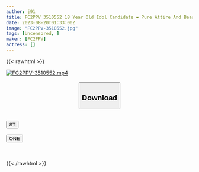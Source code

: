 ```yaml
---
author: j91
title: FC2PPV 3510552 18 Year Old Idol Candidate ❤️ Pure Attire And Beautiful Skin ❤️ My First Vaginal Acme ❤️ From Start To Finish ❤️ Sucking Narrow Vagina Masterpiece ❤️ Impregnation And Vaginal Cum Shot ❤️Bonus Cum Swallowing Anaconda Blow❤️
date: 2023-08-20T01:33:00Z
image: "FC2PPV-3510552.jpg"
tags: [Uncensored, ]
maker: [FC2PPV]
actress: []
---
```



{{< rawhtml >}}

<div class="video" data-videoid="8vdkBP9rvgcoRdy">
    <a href="javascript:;">
        <img src="https://my.j91.asia/posts/FC2PPV-3510552/FC2PPV-3510552.jpg" width="WIDTH" height="HEIGHT" alt="FC2PPV-3510552.mp4" loading="lazy">
    </a>
</div>

<script type="text/javascript" src="https://j91.asia/asset/on-demand-st.js"></script>

<br>
  <link rel="stylesheet" href="https://j91.asia/asset/bs5.css">
  
  <center>
  <button class="btn btn-primary" type="button" data-bs-toggle="collapse" data-bs-target=".multi-collapse" aria-expanded="false" aria-controls="multiCollapseExample1 multiCollapseExample2"><h2>Download</h2></button></center>
</p>
<div class="row">
  <div class="col">
    <div class="collapse multi-collapse" id="multiCollapseExample1">
      <div class="card card-body">
	      	      <br>
<div class="buttons">  
<a href="https://streamtape.to/v/8vdkBP9rvgcoRdy"><button class="btn-hover color-3"><i class="fa fa-download"></i> ST</button></a></div>
    </div>
  </div>
</div>
  <div class="col">
    <div class="collapse multi-collapse" id="multiCollapseExample2">
      <div class="card card-body">
	      <br>
<div class="buttons">
    <a href="https://oneupload.to/xnvhrt8dxpb7"><button class="btn-hover color-9"><i class="fa fa-download"></i> ONE</button></a></div>
<br><br>
      </div>
    </div>
  </div>
</div>

{{< /rawhtml >}}